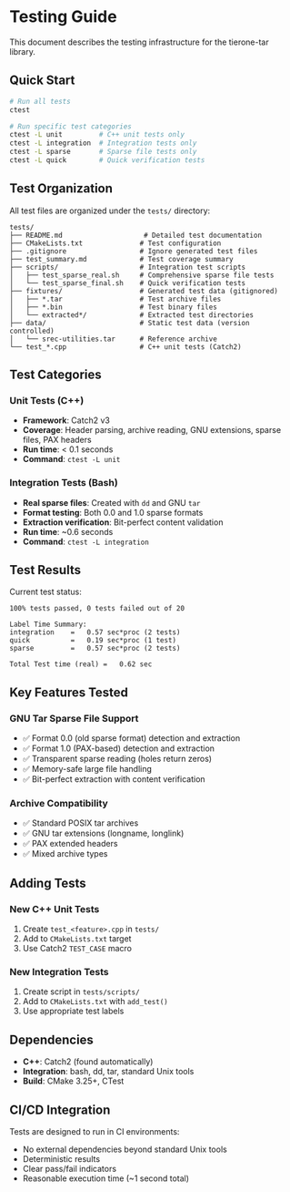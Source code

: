 # Testing Guide

This document describes the testing infrastructure for the tierone-tar library.

## Quick Start

```bash
# Run all tests
ctest

# Run specific test categories
ctest -L unit         # C++ unit tests only
ctest -L integration  # Integration tests only  
ctest -L sparse       # Sparse file tests only
ctest -L quick        # Quick verification tests
```

## Test Organization

All test files are organized under the `tests/` directory:

```
tests/
├── README.md                    # Detailed test documentation
├── CMakeLists.txt              # Test configuration
├── .gitignore                  # Ignore generated test files
├── test_summary.md             # Test coverage summary
├── scripts/                    # Integration test scripts
│   ├── test_sparse_real.sh     # Comprehensive sparse file tests
│   └── test_sparse_final.sh    # Quick verification tests
├── fixtures/                   # Generated test data (gitignored)
│   ├── *.tar                   # Test archive files  
│   ├── *.bin                   # Test binary files
│   └── extracted*/             # Extracted test directories
├── data/                       # Static test data (version controlled)
│   └── srec-utilities.tar      # Reference archive
└── test_*.cpp                  # C++ unit tests (Catch2)
```

## Test Categories

### Unit Tests (C++)
- **Framework**: Catch2 v3
- **Coverage**: Header parsing, archive reading, GNU extensions, sparse files, PAX headers
- **Run time**: < 0.1 seconds
- **Command**: `ctest -L unit`

### Integration Tests (Bash)
- **Real sparse files**: Created with `dd` and GNU `tar`
- **Format testing**: Both 0.0 and 1.0 sparse formats
- **Extraction verification**: Bit-perfect content validation
- **Run time**: ~0.6 seconds
- **Command**: `ctest -L integration`

## Test Results

Current test status:
```
100% tests passed, 0 tests failed out of 20

Label Time Summary:
integration    =   0.57 sec*proc (2 tests)
quick          =   0.19 sec*proc (1 test)
sparse         =   0.57 sec*proc (2 tests)

Total Test time (real) =   0.62 sec
```

## Key Features Tested

### GNU Tar Sparse File Support
- ✅ Format 0.0 (old sparse format) detection and extraction
- ✅ Format 1.0 (PAX-based) detection and extraction  
- ✅ Transparent sparse reading (holes return zeros)
- ✅ Memory-safe large file handling
- ✅ Bit-perfect extraction with content verification

### Archive Compatibility
- ✅ Standard POSIX tar archives
- ✅ GNU tar extensions (longname, longlink)
- ✅ PAX extended headers
- ✅ Mixed archive types

## Adding Tests

### New C++ Unit Tests
1. Create `test_<feature>.cpp` in `tests/`
2. Add to `CMakeLists.txt` target
3. Use Catch2 `TEST_CASE` macro

### New Integration Tests  
1. Create script in `tests/scripts/`
2. Add to `CMakeLists.txt` with `add_test()`
3. Use appropriate test labels

## Dependencies

- **C++**: Catch2 (found automatically)
- **Integration**: bash, dd, tar, standard Unix tools
- **Build**: CMake 3.25+, CTest

## CI/CD Integration

Tests are designed to run in CI environments:
- No external dependencies beyond standard Unix tools
- Deterministic results
- Clear pass/fail indicators
- Reasonable execution time (~1 second total)